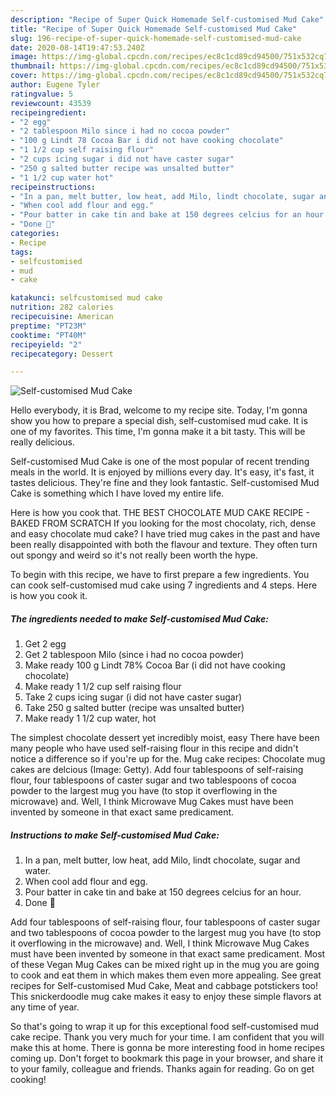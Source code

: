 ```yaml
---
description: "Recipe of Super Quick Homemade Self-customised Mud Cake"
title: "Recipe of Super Quick Homemade Self-customised Mud Cake"
slug: 196-recipe-of-super-quick-homemade-self-customised-mud-cake
date: 2020-08-14T19:47:53.240Z
image: https://img-global.cpcdn.com/recipes/ec8c1cd89cd94500/751x532cq70/self-customised-mud-cake-recipe-main-photo.jpg
thumbnail: https://img-global.cpcdn.com/recipes/ec8c1cd89cd94500/751x532cq70/self-customised-mud-cake-recipe-main-photo.jpg
cover: https://img-global.cpcdn.com/recipes/ec8c1cd89cd94500/751x532cq70/self-customised-mud-cake-recipe-main-photo.jpg
author: Eugene Tyler
ratingvalue: 5
reviewcount: 43539
recipeingredient:
- "2 egg"
- "2 tablespoon Milo since i had no cocoa powder"
- "100 g Lindt 78 Cocoa Bar i did not have cooking chocolate"
- "1 1/2 cup self raising flour"
- "2 cups icing sugar i did not have caster sugar"
- "250 g salted butter recipe was unsalted butter"
- "1 1/2 cup water hot"
recipeinstructions:
- "In a pan, melt butter, low heat, add Milo, lindt chocolate, sugar and water."
- "When cool add flour and egg."
- "Pour batter in cake tin and bake at 150 degrees celcius for an hour."
- "Done 🤤"
categories:
- Recipe
tags:
- selfcustomised
- mud
- cake

katakunci: selfcustomised mud cake 
nutrition: 282 calories
recipecuisine: American
preptime: "PT23M"
cooktime: "PT40M"
recipeyield: "2"
recipecategory: Dessert

---
```



![Self-customised Mud Cake](https://img-global.cpcdn.com/recipes/ec8c1cd89cd94500/751x532cq70/self-customised-mud-cake-recipe-main-photo.jpg)

Hello everybody, it is Brad, welcome to my recipe site. Today, I'm gonna show you how to prepare a special dish, self-customised mud cake. It is one of my favorites. This time, I'm gonna make it a bit tasty. This will be really delicious.

Self-customised Mud Cake is one of the most popular of recent trending meals in the world. It is enjoyed by millions every day. It's easy, it's fast, it tastes delicious. They're fine and they look fantastic. Self-customised Mud Cake is something which I have loved my entire life.

Here is how you cook that. THE BEST CHOCOLATE MUD CAKE RECIPE - BAKED FROM SCRATCH If you looking for the most chocolaty, rich, dense and easy chocolate mud cake? I have tried mug cakes in the past and have been really disappointed with both the flavour and texture. They often turn out spongy and weird so it&#39;s not really been worth the hype.


To begin with this recipe, we have to first prepare a few ingredients. You can cook self-customised mud cake using 7 ingredients and 4 steps. Here is how you cook it.

<!--inarticleads1-->

##### The ingredients needed to make Self-customised Mud Cake:

1. Get 2 egg
1. Get 2 tablespoon Milo (since i had no cocoa powder)
1. Make ready 100 g Lindt 78% Cocoa Bar (i did not have cooking chocolate)
1. Make ready 1 1/2 cup self raising flour
1. Take 2 cups icing sugar (i did not have caster sugar)
1. Take 250 g salted butter (recipe was unsalted butter)
1. Make ready 1 1/2 cup water, hot


The simplest chocolate dessert yet incredibly moist, easy There have been many people who have used self-raising flour in this recipe and didn&#39;t notice a difference so if you&#39;re up for the. Mug cake recipes: Chocolate mug cakes are delcious (Image: Getty). Add four tablespoons of self-raising flour, four tablespoons of caster sugar and two tablespoons of cocoa powder to the largest mug you have (to stop it overflowing in the microwave) and. Well, I think Microwave Mug Cakes must have been invented by someone in that exact same predicament. 

<!--inarticleads2-->

##### Instructions to make Self-customised Mud Cake:

1. In a pan, melt butter, low heat, add Milo, lindt chocolate, sugar and water.
1. When cool add flour and egg.
1. Pour batter in cake tin and bake at 150 degrees celcius for an hour.
1. Done 🤤


Add four tablespoons of self-raising flour, four tablespoons of caster sugar and two tablespoons of cocoa powder to the largest mug you have (to stop it overflowing in the microwave) and. Well, I think Microwave Mug Cakes must have been invented by someone in that exact same predicament. Most of these Vegan Mug Cakes can be mixed right up in the mug you are going to cook and eat them in which makes them even more appealing. See great recipes for Self-customised Mud Cake, Meat and cabbage potstickers too! This snickerdoodle mug cake makes it easy to enjoy these simple flavors at any time of year. 

So that's going to wrap it up for this exceptional food self-customised mud cake recipe. Thank you very much for your time. I am confident that you will make this at home. There is gonna be more interesting food in home recipes coming up. Don't forget to bookmark this page in your browser, and share it to your family, colleague and friends. Thanks again for reading. Go on get cooking!

